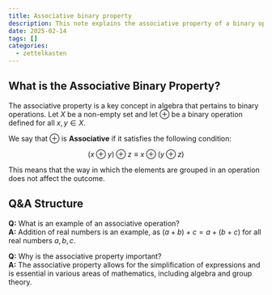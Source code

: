 ```yaml
---
title: Associative binary property
description: This note explains the associative property of a binary operation, a
date: 2025-02-14
tags: []
categories:
  - zettelkasten
---
```


## What is the Associative Binary Property?

The associative property is a key concept in algebra that pertains to binary operations. Let $X$ be a non-empty set and let $\oplus$ be a binary operation defined for all $x, y \in X$. 

We say that $\oplus$ is **Associative** if it satisfies the following condition:

$$(x \oplus y) \oplus z \equiv x \oplus (y \oplus z)$$

This means that the way in which the elements are grouped in an operation does not affect the outcome.

## Q&A Structure

**Q:** What is an example of an associative operation?  
**A:** Addition of real numbers is an example, as $(a + b) + c = a + (b + c)$ for all real numbers $a, b, c$.

**Q:** Why is the associative property important?  
**A:** The associative property allows for the simplification of expressions and is essential in various areas of mathematics, including algebra and group theory.
